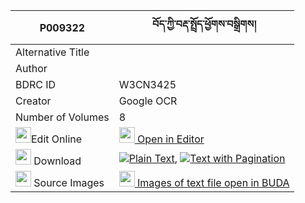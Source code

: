 |P009322|བོད་ཀྱི་བརྡ་སྤྲོད་ཕྱོགས་བསྒྲིགས། 
| --- | --- 
|Alternative Title |
|Author | 
|BDRC ID | W3CN3425
|Creator | Google OCR
|Number of Volumes| 8
|<img width="25" src="https://img.icons8.com/color/25/000000/edit-property.png">Edit Online| [<img width="25" src="https://avatars.githubusercontent.com/u/45091458?s=200&v=4"> Open in Editor](http://editor.openpecha.org/P009322)
|<img width="25" src="https://img.icons8.com/fluent/48/000000/download-2.png"/>  Download | [![](https://img.icons8.com/color/20/000000/txt.png)Plain Text](https://github.com/Openpecha/P009322/releases/download/v2/bo_kyi_datro_chok_drik_plain_P009322.zip), [![](https://img.icons8.com/color/20/000000/txt.png)Text with Pagination](https://github.com/Openpecha/P009322/releases/download/v2/bo_kyi_datro_chok_drik_pages_P009322.zip)
|<img width="25" src="https://img.icons8.com/plasticine/100/000000/pictures-folder.png"/>  Source Images | [<img width="25" src="https://library.bdrc.io/icons/BUDA-small.svg"> Images of text file open in BUDA](https://library.bdrc.io/show/bdr:W3CN3425)